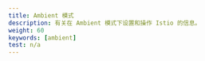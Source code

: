 ```yaml
---
title: Ambient 模式
description: 有关在 Ambient 模式下设置和操作 Istio 的信息。
weight: 60
keywords: [ambient]
test: n/a
---
```

